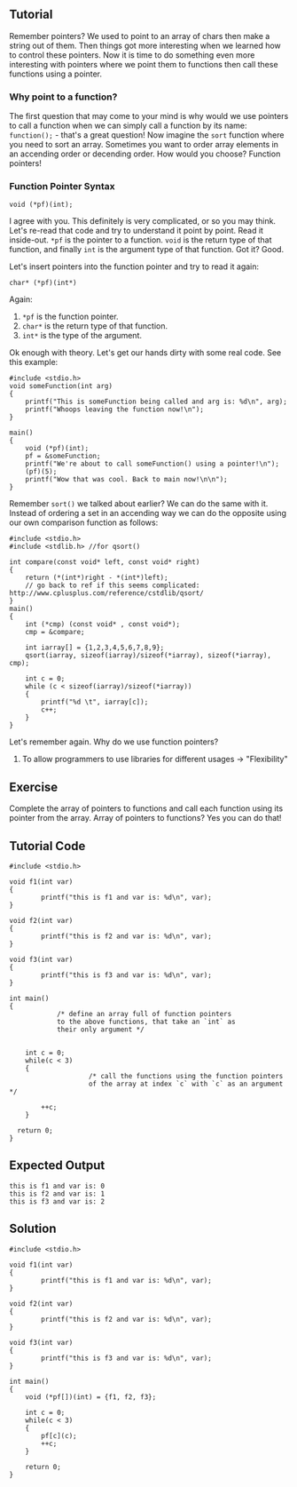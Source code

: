 Tutorial
--------

Remember pointers? We used to point to an array of chars then make a string out of them.
Then things got more interesting when we learned how to control these pointers.
Now it is time to do something even more interesting with pointers where we point them to functions then call these functions using a pointer.

### Why point to a function?

The first question that may come to your mind is why would we use pointers to call a function when we can simply call a function by its name: `function();` - that's a great question! Now imagine the `sort` function where you need to sort an array. Sometimes you want to order array elements in an accending order or decending order. How would you choose? Function pointers!


### Function Pointer Syntax

    void (*pf)(int);

I agree with you. This definitely is very complicated, or so you may think. Let's re-read that code and try to understand it point by point. Read it inside-out. `*pf` is the pointer to a function. `void` is the return type of that function, and finally `int` is the argument type of that function. Got it? Good.

Let's insert pointers into the function pointer and try to read it again:

    char* (*pf)(int*)

Again:
1. `*pf` is the function pointer.
2. `char*` is the return type of that function.
3. `int*` is the type of the argument.

Ok enough with theory. Let's get our hands dirty with some real code.
See this example:

    #include <stdio.h>
    void someFunction(int arg)
    {
		printf("This is someFunction being called and arg is: %d\n", arg);
		printf("Whoops leaving the function now!\n");
    }

    main()
    {
		void (*pf)(int);
		pf = &someFunction;
		printf("We're about to call someFunction() using a pointer!\n");
		(pf)(5);
		printf("Wow that was cool. Back to main now!\n\n");
    }

Remember `sort()` we talked about earlier? We can do the same with it.
Instead of ordering a set in an accending way we can do the opposite using our own comparison function as follows:

    #include <stdio.h>
	#include <stdlib.h> //for qsort()

    int compare(const void* left, const void* right)
    {
		return (*(int*)right - *(int*)left);
		// go back to ref if this seems complicated: http://www.cplusplus.com/reference/cstdlib/qsort/
    }
    main()
    {
		int (*cmp) (const void* , const void*);
		cmp = &compare;

		int iarray[] = {1,2,3,4,5,6,7,8,9};
		qsort(iarray, sizeof(iarray)/sizeof(*iarray), sizeof(*iarray), cmp);

		int c = 0;
		while (c < sizeof(iarray)/sizeof(*iarray))
		{
			printf("%d \t", iarray[c]);
			c++;
		}
    }

Let's remember again. Why do we use function pointers?
1. To allow programmers to use libraries for different usages -> "Flexibility"


Exercise
--------
Complete the array of pointers to functions and call each function using its pointer from the array. Array of pointers to functions? Yes you can do that!

Tutorial Code
-------------

    #include <stdio.h>

    void f1(int var)
    {
            printf("this is f1 and var is: %d\n", var);
    }

    void f2(int var)
    {
            printf("this is f2 and var is: %d\n", var);
    }

    void f3(int var)
    {
            printf("this is f3 and var is: %d\n", var);
    }

    int main()
    {
                /* define an array full of function pointers 
                to the above functions, that take an `int` as 
                their only argument */


		int c = 0;
		while(c < 3)
		{
                        /* call the functions using the function pointers
                        of the array at index `c` with `c` as an argument */

			++c;
		}

	  return 0;
    }


Expected Output
---------------

    this is f1 and var is: 0
    this is f2 and var is: 1
    this is f3 and var is: 2

Solution
--------

    #include <stdio.h>

    void f1(int var)
    {
            printf("this is f1 and var is: %d\n", var);
    }

    void f2(int var)
    {
            printf("this is f2 and var is: %d\n", var);
    }

    void f3(int var)
    {
            printf("this is f3 and var is: %d\n", var);
    }

    int main()
    {
		void (*pf[])(int) = {f1, f2, f3};

		int c = 0;
		while(c < 3)
		{
			pf[c](c);
			++c;
		}

		return 0;
    }

